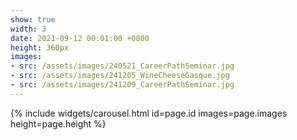 ```yaml
---
show: true
width: 3
date: 2021-09-12 00:01:00 +0800
height: 360px
images:
- src: /assets/images/240521_CareerPathSeminar.jpg
- src: /assets/images/241205_WineCheeseGasque.jpg
- src: /assets/images/241209_CareerPathSeminar.jpg
---
```


{% include widgets/carousel.html id=page.id images=page.images height=page.height %}
